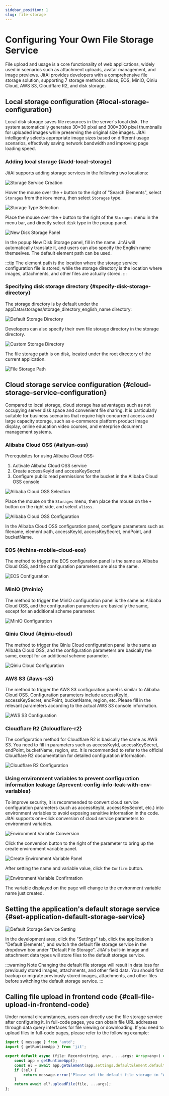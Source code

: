 ```yaml
---
sidebar_position: 1
slug: file-storage
---
```


# Configuring Your Own File Storage Service

File upload and usage is a core functionality of web applications, widely used in scenarios such as attachment uploads, avatar management, and image previews. JitAi provides developers with a comprehensive file storage solution, supporting 7 storage methods: alioss, EOS, MinIO, Qiniu Cloud, AWS S3, Cloudflare R2, and disk storage.

## Local storage configuration {#local-storage-configuration}

Local disk storage saves file resources in the server's local disk. The system automatically generates 30×30 pixel and 300×300 pixel thumbnails for uploaded images while preserving the original size images. JitAi intelligently selects appropriate image sizes based on different usage scenarios, effectively saving network bandwidth and improving page loading speed.

### Adding local storage {#add-local-storage}

JitAi supports adding storage services in the following two locations:

![Storage Service Creation](./img/1/2025-08-28-14-04-15.png "Storage Service Creation")

Hover the mouse over the `+` button to the right of "Search Elements", select `Storages` from the `More` menu, then select `Storages` type.

![Storage Type Selection](./img/1/2025-08-28-14-13-19.png "Storage Type Selection")

Place the mouse over the `+` button to the right of the `Storages` menu in the menu bar, and directly select `disk` type in the popup panel.

![New Disk Storage Panel](./img/1/2025-08-28-15-52-02.png "New Disk Storage Panel")

In the popup New Disk Storage panel, fill in the name. JitAi will automatically translate it, and users can also specify the English name themselves. The default element path can be used.

:::tip
The element path is the location where the storage service configuration file is stored, while the storage directory is the location where images, attachments, and other files are actually stored.
:::

### Specifying disk storage directory {#specify-disk-storage-directory}

The storage directory is by default under the appData/storages/storage_directory_english_name directory:

![Default Storage Directory](./img/1/2025-08-28-14-36-52.png "Default Storage Directory")

Developers can also specify their own file storage directory in the storage directory.

![Custom Storage Directory](./img/1/2025-08-28-14-42-22.png "Custom Storage Directory")

The file storage path is on disk, located under the root directory of the current application.

![File Storage Path](./img/1/2025-08-28-14-44-29.png "File Storage Path")

## Cloud storage service configuration {#cloud-storage-service-configuration}

Compared to local storage, cloud storage has advantages such as not occupying server disk space and convenient file sharing. It is particularly suitable for business scenarios that require high concurrent access and large capacity storage, such as e-commerce platform product image display, online education video courses, and enterprise document management systems.

### Alibaba Cloud OSS {#aliyun-oss}

Prerequisites for using Alibaba Cloud OSS:
1. Activate Alibaba Cloud OSS service
2. Create accessKeyId and accessKeySecret
3. Configure public read permissions for the bucket in the Alibaba Cloud OSS console

![Alibaba Cloud OSS Selection](./img/1/2025-08-28-15-04-57.png "Alibaba Cloud OSS Selection")

Place the mouse on the `Storages` menu, then place the mouse on the `+` button on the right side, and select `alioss`.

![Alibaba Cloud OSS Configuration](./img/1/2025-08-28-15-06-21.png "Alibaba Cloud OSS Configuration")

In the Alibaba Cloud OSS configuration panel, configure parameters such as filename, element path, accessKeyId, accessKeySecret, endPoint, and bucketName.

### EOS {#china-mobile-cloud-eos}

The method to trigger the EOS configuration panel is the same as Alibaba Cloud OSS, and the configuration parameters are also the same.

![EOS Configuration](./img/1/2025-08-28-15-24-50.png "EOS Configuration")

### MinIO {#minio}

The method to trigger the MinIO configuration panel is the same as Alibaba Cloud OSS, and the configuration parameters are basically the same, except for an additional scheme parameter.

![MinIO Configuration](./img/1/2025-08-28-15-30-20.png "MinIO Configuration")

### Qiniu Cloud {#qiniu-cloud}

The method to trigger the Qiniu Cloud configuration panel is the same as Alibaba Cloud OSS, and the configuration parameters are basically the same, except for an additional scheme parameter.

![Qiniu Cloud Configuration](./img/1/2025-08-28-15-31-17.png "Qiniu Cloud Configuration")

### AWS S3 {#aws-s3}

The method to trigger the AWS S3 configuration panel is similar to Alibaba Cloud OSS. Configuration parameters include accessKeyId, accessKeySecret, endPoint, bucketName, region, etc. Please fill in the relevant parameters according to the actual AWS S3 console information.

![AWS S3 Configuration](./img/1/awss3.png "AWS S3 Configuration")

### Cloudflare R2 {#cloudflare-r2}

The configuration method for Cloudflare R2 is basically the same as AWS S3. You need to fill in parameters such as accessKeyId, accessKeySecret, endPoint, bucketName, region, etc. It is recommended to refer to the official Cloudflare R2 documentation for detailed configuration information.

![Cloudflare R2 Configuration](./img/1/cloudflareR2.png "Cloudflare R2 Configuration")

### Using environment variables to prevent configuration information leakage {#prevent-config-info-leak-with-env-variables}

To improve security, it is recommended to convert cloud service configuration parameters (such as accessKeyId, accessKeySecret, etc.) into environment variables to avoid exposing sensitive information in the code. JitAi supports one-click conversion of cloud service parameters to environment variables.

![Environment Variable Conversion](./img/1/2025-08-28-15-16-32.png "Environment Variable Conversion")

Click the conversion button to the right of the parameter to bring up the create environment variable panel.

![Create Environment Variable Panel](./img/1/2025-08-28-15-19-41.png "Create Environment Variable Panel")

After setting the name and variable value, click the `Confirm` button.

![Environment Variable Confirmation](./img/1/2025-08-28-15-20-32.png "Environment Variable Confirmation")

The variable displayed on the page will change to the environment variable name just created.

## Setting the application's default storage service {#set-application-default-storage-service}

![Default Storage Service Setting](./img/1/2025-08-28-14-47-53.png "Default Storage Service Setting")

In the development area, click the "Settings" tab, click the application's "Default Elements", and switch the default file storage service in the dropdown box under "Default File Storage". JitAi's built-in image and attachment data types will store files to the default storage service.

:::warning Note
Changing the default file storage will result in data loss for previously stored images, attachments, and other field data. You should first backup or migrate previously stored images, attachments, and other files before switching the default storage service.
:::

## Calling file upload in frontend code {#call-file-upload-in-frontend-code}

Under normal circumstances, users can directly use the file storage service after configuring it.
In full-code pages, you can obtain file URL addresses through data query interfaces for file viewing or downloading.
If you need to upload files in full-code pages, please refer to the following example:

```javascript
import { message } from 'antd';
import { getRuntimeApp } from 'jit';

export default async (file: Record<string, any>, ...args: Array<any>) => {
    const app = getRuntimeApp();
    const el = await app.getElement(app.settings.defaultElement.defaultStorage);
    if (!el) {
        return message.error('Please set the default file storage in "Application Default Elements"');
    }
    return await el?.uploadFile(file, ...args);
};
```